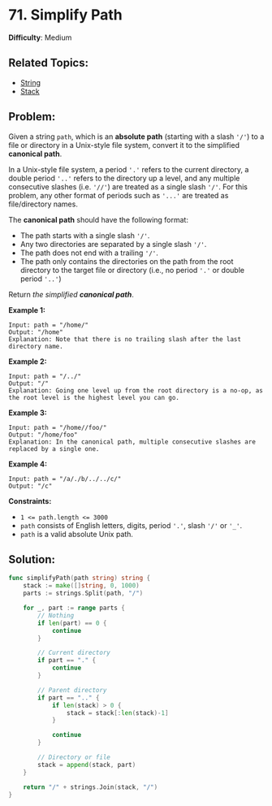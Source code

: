 # 71. Simplify Path

**Difficulty**: Medium

## Related Topics:

- [String](https://leetcode.com/tag/string/)
- [Stack](https://leetcode.com/tag/stack/)

## Problem:

Given a string `path`, which is an **absolute path** (starting with a slash `'/'`) to a file or directory in a Unix-style file system, convert it to the simplified **canonical path**.

In a Unix-style file system, a period `'.'` refers to the current directory, a double period `'..'` refers to the directory up a level, and any multiple consecutive slashes (i.e. `'//'`) are treated as a single slash `'/'`. For this problem, any other format of periods such as `'...'` are treated as file/directory names.

The **canonical path** should have the following format:

- The path starts with a single slash `'/'`.
- Any two directories are separated by a single slash `'/'`.
- The path does not end with a trailing `'/'`.
- The path only contains the directories on the path from the root directory to the target file or directory (i.e., no period `'.'` or double period `'..'`)

Return *the simplified **canonical path***.

**Example 1:**

```
Input: path = "/home/"
Output: "/home"
Explanation: Note that there is no trailing slash after the last directory name.
```

**Example 2:**

```
Input: path = "/../"
Output: "/"
Explanation: Going one level up from the root directory is a no-op, as the root level is the highest level you can go.
```

**Example 3:**

```
Input: path = "/home//foo/"
Output: "/home/foo"
Explanation: In the canonical path, multiple consecutive slashes are replaced by a single one.
```

**Example 4:**

```
Input: path = "/a/./b/../../c/"
Output: "/c"
```

**Constraints:**

- `1 <= path.length <= 3000`
- `path` consists of English letters, digits, period `'.'`, slash `'/'` or `'_'`.
- `path` is a valid absolute Unix path.

## Solution:

```go
func simplifyPath(path string) string {
	stack := make([]string, 0, 1000)
	parts := strings.Split(path, "/")

	for _, part := range parts {
		// Nothing
		if len(part) == 0 {
			continue
		}

		// Current directory
		if part == "." {
			continue
		}

		// Parent directory
		if part == ".." {
			if len(stack) > 0 {
				stack = stack[:len(stack)-1]
			}

			continue
		}

		// Directory or file
		stack = append(stack, part)
	}

	return "/" + strings.Join(stack, "/")
}
```
